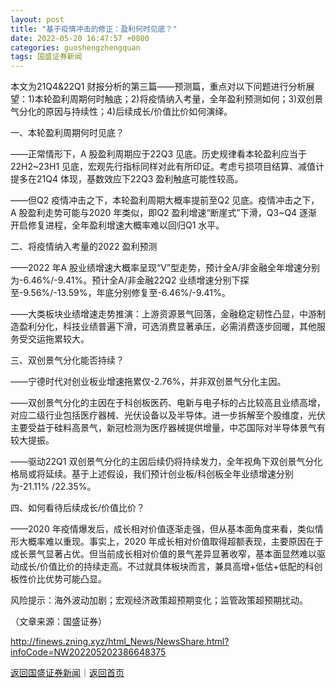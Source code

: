 ```yaml
---
layout: post
title: "基于疫情冲击的修正：盈利何时见底？"
date: 2022-05-20 16:47:57 +0800
categories: guoshengzhengquan
tags: 国盛证券新闻
---
```

<p>本文为21Q4&22Q1 财报分析的第三篇——预测篇，重点对以下问题进行分析展望：1)本轮盈利周期何时触底；2)将疫情纳入考量，全年盈利预测如何；3)双创景气分化的原因与持续性；4)后续成长/价值比价如何演绎。</p>
 <p>一、本轮盈利周期何时见底？</p>
 <p>——正常情形下，A 股盈利周期应于22Q3 见底。历史规律看本轮盈利应当于22H2~23H1 见底，宏观先行指标同样对此有所印证。考虑亏损项目结算、减值计提多在21Q4 体现，基数效应下22Q3 盈利触底可能性较高。</p>
 <p>——但Q2 疫情冲击之下，本轮盈利周期大概率提前至Q2 见底。疫情冲击之下，A 股盈利走势可能与2020 年类似，即Q2 盈利增速“断崖式”下滑，Q3~Q4 逐渐开启修复进程，全年盈利增速大概率难以回归Q1 水平。</p>
 <p>二、将疫情纳入考量的2022 盈利预测</p>
 <p>——2022 年A 股业绩增速大概率呈现“V”型走势，预计全A/非金融全年增速分别为-6.46%/-9.41%。预计全A/非金融22Q2 业绩增速分别下探至-9.56%/-13.59%，年底分别修复至-6.46%/-9.41%。</p>
 <p>——大类板块业绩增速走势推演：上游资源景气回落，金融稳定韧性凸显，中游制造盈利分化，科技业绩普遍下滑，可选消费显著承压，必需消费逐步回暖，其他服务受交运拖累较大。</p>
 <p>三、双创景气分化能否持续？</p>
 <p>——宁德时代对创业板业增速拖累仅-2.76%，并非双创景气分化主因。</p>
 <p>——双创景气分化的主因在于科创板医药、电新与电子标的占比较高且业绩高增，对应二级行业包括医疗器械、光伏设备以及半导体。进一步拆解至个股维度，光伏主要受益于硅料高景气，新冠检测为医疗器械提供增量，中芯国际对半导体景气有较大提振。</p>
 <p>——驱动22Q1 双创景气分化的主因后续仍将持续发力，全年视角下双创景气分化格局或将延续。基于上述假设，我们预计创业板/科创板全年业绩增速分别为-21.11% /22.35%。</p>
 <p>四、如何看待后续成长/价值比价？</p>
 <p>——2020 年疫情爆发后，成长相对价值逐渐走强，但从基本面角度来看，类似情形大概率难以重现。事实上，2020 年成长相对价值取得超额表现，主要原因在于成长景气显著占优。但当前成长相对价值的景气差异显著收窄，基本面显然难以驱动成长/价值比价的持续走高。不过就具体板块而言，兼具高增+低估+低配的科创板性价比优势可能凸显。</p>
 <p>风险提示：海外波动加剧；宏观经济政策超预期变化；监管政策超预期扰动。</p><p class="em_media">（文章来源：国盛证券）</p>

<http://finews.zning.xyz/html_News/NewsShare.html?infoCode=NW202205202386648375>

[返回国盛证券新闻](//finews.withounder.com/category/guoshengzhengquan.html)｜[返回首页](//finews.withounder.com/)